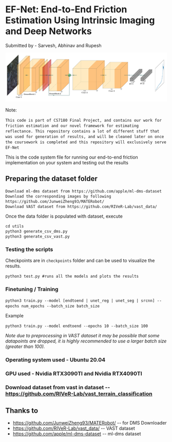 # EF-Net: End-to-End Friction Estimation Using Intrinsic Imaging and Deep Networks

Submitted by - Sarvesh, Abhinav and Rupesh

![Model Architecture](https://github.com/prajapatisarvesh/EF-Net/blob/main/misc/EFENET_NEW.jpg)

Note:

`This code is part of CS7180 Final Project, and contains our work for friction estimation and our novel framework for estimating reflectance. This repository contains a lot of different stuff that was used for generation of results, and will be cleaned later on once the coursework is completed and this repository will exclusively serve EF-Net`

This is the code system file for running our end-to-end friction implementation on your system and testing out the results
 
 
## Preparing the dataset folder

```
Download ml-dms dataset from https://github.com/apple/ml-dms-dataset
Download the corresponding images by following https://github.com/JunweiZheng93/MATERobot/
Download VAST dataset from https://github.com/RIVeR-Lab/vast_data/
```

Once the data folder is populated with dataset, execute 
```
cd utils
python3 generate_csv_dms.py
python3 generate_csv_vast.py
``` 

### Testing the scripts

Checkpoints are in `checkpoints` folder and can be used to visualize the results.

`python3 test.py #runs all the models and plots the results`

### Finetuning / Training

`python3 train.py --model [endtoend | unet_reg | unet_seg | srcnn] --epochs num_epochs --batch_size batch_size`

Example

`python3 train.py --model endtoend --epochs 10 --batch_size 100`

*Note due to preprocessing in VAST dataset it may be possible that some datapoints are dropped, it is highly recommended to use a larger batch size (greater than 100).*

### Operating system used - Ubuntu 20.04

### GPU used - Nvidia RTX3090TI and Nvidia RTX4090TI

### Download dataset from vast in dataset -- https://github.com/RIVeR-Lab/vast_terrain_classification

## Thanks to
* https://github.com/JunweiZheng93/MATERobot/ -- for DMS Downloader
* https://github.com/RIVeR-Lab/vast_data/ -- VAST dataset
* https://github.com/apple/ml-dms-dataset -- ml-dms dataset